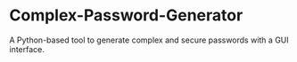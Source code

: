 # Complex-Password-Generator
A Python-based tool to generate complex and secure passwords with a GUI interface.
